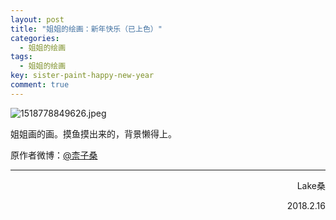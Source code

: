 ```yaml
---
layout: post
title: "姐姐的绘画：新年快乐（已上色）"
categories:
  - 姐姐的绘画
tags:
  - 姐姐的绘画
key: sister-paint-happy-new-year
comment: true
---
```

<img src="https://lakejason0.files.wordpress.com/2018/02/1518778849626.jpeg" alt="1518778849626.jpeg" />

姐姐画的画。摸鱼摸出来的，背景懒得上。

原作者微博：<a href="https://weibo.com/u/3820981354" target="_blank" rel="noopener">@柰子桑</a>
<!--more-->
<hr />
<p style="text-align: right;">Lake桑</p>
<p style="text-align: right;">2018.2.16</p>
 